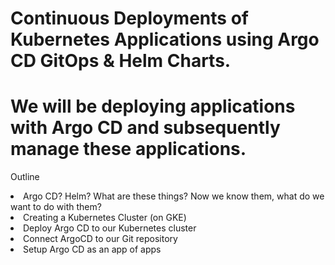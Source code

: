 # Continuous Deployments of Kubernetes Applications using Argo CD GitOps & Helm Charts.
# We will be deploying applications with Argo CD and subsequently manage these applications.

Outline

<li>Argo CD? Helm? What are these things?
Now we know them, what do we want to do with them?
<li>Creating a Kubernetes Cluster (on GKE)</li>
<li>Deploy Argo CD to our Kubernetes cluster</li>
<li>Connect ArgoCD to our Git repository</li>
<li>Setup Argo CD as an app of apps</li>
